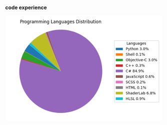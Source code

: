 ### code experience
![my_code_exp](https://github.com/weitsunglin/weitsunglin/blob/main/code_exp.png)
